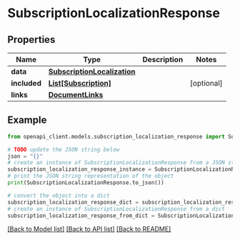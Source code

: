 # SubscriptionLocalizationResponse


## Properties

Name | Type | Description | Notes
------------ | ------------- | ------------- | -------------
**data** | [**SubscriptionLocalization**](SubscriptionLocalization.md) |  | 
**included** | [**List[Subscription]**](Subscription.md) |  | [optional] 
**links** | [**DocumentLinks**](DocumentLinks.md) |  | 

## Example

```python
from openapi_client.models.subscription_localization_response import SubscriptionLocalizationResponse

# TODO update the JSON string below
json = "{}"
# create an instance of SubscriptionLocalizationResponse from a JSON string
subscription_localization_response_instance = SubscriptionLocalizationResponse.from_json(json)
# print the JSON string representation of the object
print(SubscriptionLocalizationResponse.to_json())

# convert the object into a dict
subscription_localization_response_dict = subscription_localization_response_instance.to_dict()
# create an instance of SubscriptionLocalizationResponse from a dict
subscription_localization_response_from_dict = SubscriptionLocalizationResponse.from_dict(subscription_localization_response_dict)
```
[[Back to Model list]](../README.md#documentation-for-models) [[Back to API list]](../README.md#documentation-for-api-endpoints) [[Back to README]](../README.md)


